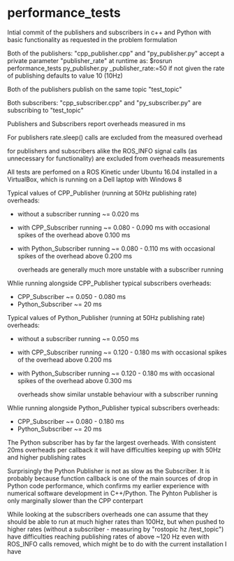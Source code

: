 # performance_tests

Intial commit of the publishers and subscribers in c++ and Python with basic functionality as requested in the problem formulation

Both of the publishers: "cpp_publisher.cpp" and "py_publisher.py" accept a private parameter "publisher_rate" at runtime as: $rosrun performance_tests py_publisher.py _publisher_rate:=50 if not given the rate of publishing defaults to value 10 (10Hz)

Both of the publishers publish on the same topic "test_topic"

Both subscribers: "cpp_subscriber.cpp" and "py_subscriber.py" are subscribing to "test_topic"

Publishers and Subscribers report overheads measured in ms

For publishers rate.sleep() calls are excluded from the measured overhead

for publishers and subscribers alike the ROS_INFO signal calls (as unnecessary for functionality) are excluded from overheads measurements 

All tests are perfomed on a ROS Kinetic under Ubuntu 16.04 installed in a VirtualBox, which is running on a Dell laptop with Windows 8 

Typical values of CPP_Publisher (running at 50Hz publishing rate) overheads:
* without a subscriber running    ~= 0.020 ms  
* with CPP_Subscriber running     ~= 0.080 - 0.090 ms with occasional spikes of the overhead above 0.100 ms
* with Python_Subscriber running  ~= 0.080 - 0.110 ms with occasional spikes of the overhead above 0.200 ms
    
    overheads are generally much more unstable with a subscriber running  
    
Whlie running alongside CPP_Publisher typical subscribers overheads: 
* CPP_Subscriber    ~= 0.050 - 0.080 ms
* Python_Subscriber ~= 20 ms
    
    
Typical values of Python_Publisher (running at 50Hz publishing rate) overheads:
* without a subscriber running    ~= 0.050 ms  
* with CPP_Subscriber running     ~= 0.120 - 0.180 ms with occasional spikes of the overhead above 0.200 ms
* with Python_Subscriber running  ~= 0.120 - 0.180 ms with occasional spikes of the overhead above 0.300 ms
    
    overheads show similar unstable behaviour with a subscriber running  
    
Whlie running alongside Python_Publisher typical subscribers overheads: 
* CPP_Subscriber    ~= 0.080 - 0.180 ms
* Python_Subscriber ~= 20 ms

The Python subscriber has by far the largest overheads. With consistent 20ms overheads per callback it will have difficulties keeping up with 50Hz and higher publishing rates

Surprisingly the Python Publisher is not as slow as the Subscriber. It is probably because function callback is one of the main sources of drop in Python code performance, which confirms my earlier experience with numerical software development in C++/Python. The Pyhton Publisher is only marginally slower than the CPP conterpart

While looking at the subscribers overheads one can assume that they should be able to run at much higher rates than 100Hz, but when pushed to higher rates (without a subscriber - measuring by "rostopic hz /test_topic") have difficulties reaching publishing rates of above ~120 Hz even with ROS_INFO calls removed, which might be to do with the current installation I have 




